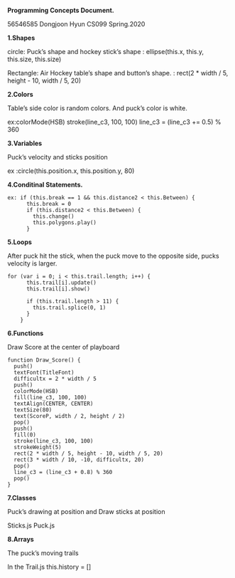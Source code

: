 **Programming Concepts Document.**

56546585 
Dongjoon Hyun
CS099
Spring.2020

**1.Shapes**

circle: Puck’s shape and hockey stick’s shape : ellipse(this.x, this.y, this.size, this.size)

Rectangle: Air Hockey table’s shape and button’s shape. : rect(2 * width / 5, height - 10, width / 5, 20)


**2.Colors**

Table’s side color is random colors. And puck’s color is white.

ex:colorMode(HSB)
   stroke(line_c3, 100, 100)
   line_c3 = (line_c3 += 0.5) % 360


**3.Variables**

Puck’s velocity and sticks position

ex :circle(this.position.x, this.position.y, 80)


**4.Conditinal Statements.**

```
ex: if (this.break == 1 && this.distance2 < this.Between) {
      this.break = 0
      if (this.distance2 < this.Between) {
        this.change()
        this.polygons.play()
      }
```

**5.Loops**

After puck hit the stick, when the puck move to the opposite side, pucks velocity is larger.

```
for (var i = 0; i < this.trail.length; i++) {
      this.trail[i].update()
      this.trail[i].show()

      if (this.trail.length > 11) {
        this.trail.splice(0, 1)
      }
    }
```
**6.Functions**

Draw Score at the center of playboard
```
function Draw_Score() {
  push()
  textFont(TitleFont)
  difficultx = 2 * width / 5
  push()
  colorMode(HSB)
  fill(line_c3, 100, 100)
  textAlign(CENTER, CENTER)
  textSize(80)
  text(ScoreP, width / 2, height / 2)
  pop()
  push()
  fill(0)
  stroke(line_c3, 100, 100)
  strokeWeight(5)
  rect(2 * width / 5, height - 10, width / 5, 20)
  rect(3 * width / 10, -10, difficultx, 20)
  pop()
  line_c3 = (line_c3 + 0.8) % 360
  pop()
}

```
**7.Classes**

Puck’s drawing at position and Draw sticks at position

Sticks.js
Puck.js


**8.Arrays**

The puck’s moving trails 

In the Trail.js
this.history = []
